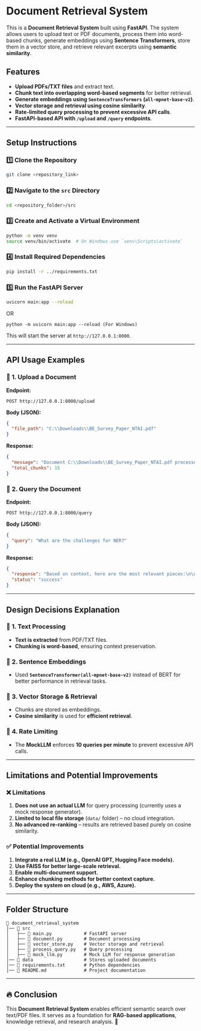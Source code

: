 # Document Retrieval System

This is a **Document Retrieval System** built using **FastAPI**. The system allows users to upload text or PDF documents, process them into word-based chunks, generate embeddings using **Sentence Transformers**, store them in a vector store, and retrieve relevant excerpts using **semantic similarity**.

## Features
- **Upload PDFs/TXT files** and extract text.
- **Chunk text into overlapping word-based segments** for better retrieval.
- **Generate embeddings using `SentenceTransformers` (`all-mpnet-base-v2`)**.
- **Vector storage and retrieval using cosine similarity**.
- **Rate-limited query processing to prevent excessive API calls**.
- **FastAPI-based API with `/upload` and `/query` endpoints**.

---

## Setup Instructions

### 1️⃣ Clone the Repository
```bash
git clone <repository_link>
```

### 2️⃣ Navigate to the `src` Directory
```bash
cd <repository_folder>/src
```

### 3️⃣ Create and Activate a Virtual Environment
```bash
python -m venv venv
source venv/bin/activate  # On Windows use `venv\Scripts\activate`
```

### 4️⃣ Install Required Dependencies
```bash
pip install -r ../requirements.txt
```



### 5️⃣ Run the FastAPI Server
  
```bash
uvicorn main:app --reload
```
OR

```
python -m uvicorn main:app --reload (For Windows)
```

This will start the server at `http://127.0.0.1:8000`.

---

## API Usage Examples

### 📌 **1. Upload a Document**
**Endpoint:**
```http
POST http://127.0.0.1:8000/upload
```
**Body (JSON):**
```json
{
  "file_path": "C:\\Downloads\\BE_Survey_Paper_NTAI.pdf"
}
```
**Response:**
```json
{
  "message": "Document C:\\Downloads\\BE_Survey_Paper_NTAI.pdf processed successfully",
  "total_chunks": 15
}
```

### 📌 **2. Query the Document**
**Endpoint:**
```http
POST http://127.0.0.1:8000/query
```
**Body (JSON):**
```json
{
  "query": "What are the challenges for NER?"
}
```
**Response:**
```json
{
  "response": "Based on context, here are the most relevant pieces:\n\n1. Code-switching complexity in social media.\n2. Scarcity of annotated datasets for Hindi-English NER.\n3. Informal language characteristics.\n\nThese seem relevant to your question: What are the challenges for NER?",
  "status": "success"
}
```

---

## Design Decisions Explanation

### 📌 **1. Text Processing**
- **Text is extracted** from PDF/TXT files.
- **Chunking is word-based**, ensuring context preservation.

### 📌 **2. Sentence Embeddings**
- Used **`SentenceTransformer(all-mpnet-base-v2)`** instead of BERT for better performance in retrieval tasks.

### 📌 **3. Vector Storage & Retrieval**
- Chunks are stored as embeddings.
- **Cosine similarity** is used for **efficient retrieval**.

### 📌 **4. Rate Limiting**
- The **MockLLM** enforces **10 queries per minute** to prevent excessive API calls.

---

## Limitations and Potential Improvements

### ❌ Limitations
1. **Does not use an actual LLM** for query processing (currently uses a mock response generator).
2. **Limited to local file storage** (`data/` folder) – no cloud integration.
3. **No advanced re-ranking** – results are retrieved based purely on cosine similarity.

### ✅ Potential Improvements
1. **Integrate a real LLM (e.g., OpenAI GPT, Hugging Face models).**
2. **Use FAISS for better large-scale retrieval.**
3. **Enable multi-document support.**
4. **Enhance chunking methods for better context capture.**
5. **Deploy the system on cloud (e.g., AWS, Azure).**

---

## Folder Structure
```
📂 document_retrieval_system
│── 📂 src
│   ├── 📜 main.py            # FastAPI server
│   ├── 📜 document.py        # Document processing
│   ├── 📜 vector_store.py    # Vector storage and retrieval
│   ├── 📜 process_query.py   # Query processing
│   ├── 📜 mock_llm.py        # Mock LLM for response generation
│── 📂 data                   # Stores uploaded documents
│── 📜 requirements.txt       # Python dependencies
│── 📜 README.md              # Project documentation
```

---

## 🔥 Conclusion
This **Document Retrieval System** enables efficient semantic search over text/PDF files. It serves as a foundation for **RAG-based applications**, knowledge retrieval, and research analysis. 🚀

